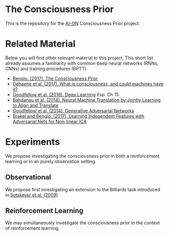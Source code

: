 # The Consciousness Prior
This is the repository for the [AI-ON](https://ai-on.org/) Consciousness Prior project.  

# Related Material
Below you will find other relevant material to this project. This short list already assumes a familiarity 
with common deep neural networks (RNNs, CNNs) and training procedures (BPTT).

* [Bengio. (2017). The Consciousness Prior](https://arxiv.org/abs/1709.08568)
* [Dehaene et al. (2017). What is consciousness, and could machines have it?](http://science.sciencemag.org/content/358/6362/486)
* [Goodfellow et al. (2016). Deep Learning](http://www.deeplearningbook.org/) Esp. Ch 15.
* [Bahdanau et al. (2014). Neural Machine Translation by Jointly Learning to Align and
  Translate](https://arxiv.org/abs/1409.0473)
* [Goodfellow et al. (2014). Generative Adversarial Networks](https://arxiv.org/abs/1406.2661)
* [Brakel and Bengio. (2017). Learning Independent Features with Adversarial Nets for Non-linear
  ICA](https://arxiv.org/abs/1710.05050)



# Experiments
We propose investigating the consciousness prior in both a reinforcement
learning or in an purely observation setting.  

## Observational
We propose first investigating an extension to the Billiards task introduced in
[Sutskever et al.
(2009)](https://papers.nips.cc/paper/3567-the-recurrent-temporal-restricted-boltzmann-machine)


## Reinforcement Learning
We may simultaneously investigate the consciousness prior in the context of
reinforcement learning.   
